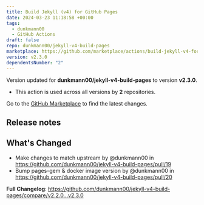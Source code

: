 ```yaml
---
title: Build Jekyll (v4) for GitHub Pages
date: 2024-03-23 11:18:58 +00:00
tags:
  - dunkmann00
  - GitHub Actions
draft: false
repo: dunkmann00/jekyll-v4-build-pages
marketplace: https://github.com/marketplace/actions/build-jekyll-v4-for-github-pages
version: v2.3.0
dependentsNumber: "2"
---
```



Version updated for **dunkmann00/jekyll-v4-build-pages** to version **v2.3.0**.
- This action is used across all versions by **2** repositories.

Go to the [GitHub Marketplace](https://github.com/marketplace/actions/build-jekyll-v4-for-github-pages) to find the latest changes.

## Release notes

## What's Changed
* Make changes to match upstream by @dunkmann00 in https://github.com/dunkmann00/jekyll-v4-build-pages/pull/19
* Bump pages-gem & docker image version by @dunkmann00 in https://github.com/dunkmann00/jekyll-v4-build-pages/pull/20


**Full Changelog**: https://github.com/dunkmann00/jekyll-v4-build-pages/compare/v2.2.0...v2.3.0
